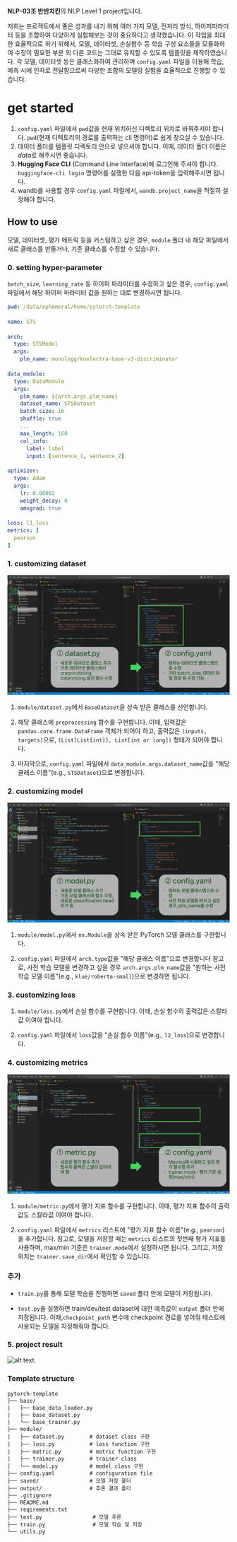 **NLP-03조 반반치킨**의 NLP Level 1 project입니다.

저희는 프로젝트에서 좋은 성과를 내기 위해 여러 가지 모델, 전처리 방식, 하이퍼파라미터 등을 조합하여 다양하게 실험해보는 것이 중요하다고 생각했습니다. 이 작업을 최대한 효율적으로 하기 위해서, 모델, 데이터셋, 손실함수 등 학습 구성 요소들을 모듈화하여 수정이 필요한 부분 외 다른 코드는 그대로 유지할 수 있도록 템플릿을 제작하였습니다. 각 모델, 데이터셋 등은 클래스화하여 관리하며 `config.yaml` 파일을 이용해 학습, 예측 시에 인자로 전달함으로써 다양한 조합의 모델링 실험을 효율적으로 진행할 수 있습니다.


# get started

1. `config.yaml` 파일에서 `pwd`값을 현재 위치하신 디렉토리 위치로 바꿔주셔야 합니다. `pwd`(현재 디렉토리의 경로를 출력하는 cli 명령어)로 쉽게 찾으실 수 있습니다.
2. 데이터 폴더를 템플릿 디렉토리 안으로 넣으셔야 합니다. 이때, 데이터 폴더 이름은 *data*로 해주시면 좋습니다.
3. **Hugging Face CLI** (Command Line Interface)에 로그인해 주셔야 합니다. `huggingface-cli login` 명령어를 실행한 다음 api-token을 입력해주시면 됩니다.
4. wandb를 사용할 경우 `config.yaml` 파일에서, `wandb.project_name`을 적절히 설정해야 합니다.

## How to use

모델, 데이터셋, 평가 메트릭 등을 커스텀하고 싶은 경우, `module` 폴더 내 해당 파일에서 새로 클래스를 만들거나, 기존 클래스를 수정할 수 있습니다.

### 0. setting hyper-parameter

`batch_size`, `learning_rate` 등 하이퍼 파라미터를 수정하고 싶은 경우, `config.yaml` 파일에서 해당 하이퍼 파라미터 값을 원하는 대로 변경하시면 됩니다.

```yaml
pwd: /data/ephemeral/home/pytorch-template

name: STS

arch:
  type: STSModel
  args: 
    plm_name: monologg/koelectra-base-v3-discriminator

data_module:
  type: DataModule
  args:
    plm_name: ${arch.args.plm_name}
    dataset_name: STSDataset
    batch_size: 16
    shuffle: true
    ...
    max_length: 160
    col_info:
      label: label
      input: [sentence_1, sentence_2]

optimizer:
  type: Adam
  args:
    lr: 0.00002
    weight_decay: 0
    amsgrad: true

loss: l1_loss
metrics: [
  pearson
]
```

### 1. customizing dataset
![alt text](picture/dataset.png)
1. `module/dataset.py`에서 `BaseDataset`을 상속 받은 클래스를 선언합니다.

2. 해당 클래스에 `preprocessing` 함수를 구현합니다. 이때, 입력값은 `pandas.core.frame.DataFrame` 객체가 되어야 하고, 출력값은 `(inputs, targets)`으로, `(List[List[int]], List[int or long])` 형태가 되어야 합니다.

3. 마지막으로, `config.yaml` 파일에서 `data_module.args.dataset_name`값을 "해당 클래스 이름"(e.g., `STSDataset`)으로 변경합니다.

### 2. customizing model
![alt text](picture/model.png)
1. `module/model.py`에서 `nn.Module`을 상속 받은 PyTorch 모델 클래스를 구현합니다.

2. `config.yaml` 파일에서 `arch.type`값을 "해당 클래스 이름"으로 변경합니다 
참고로, 사전 학습 모델을 변경하고 싶을 경우 `arch.args.plm_name`값을 "원하는 사전 학습 모델 이름"(e.g., `klue/roberta-small`)으로 변경하면 됩니다.

### 3. customizing loss

1. `module/loss.py`에서 손실 함수를 구현합니다. 이때, 손실 함수의 출력값은 스칼라값 이여야 합니다.

2. `config.yaml` 파일에서 `loss`값을 "손실 함수 이름"(e.g., `l2_loss`)으로 변경합니다.

### 4. customizing metrics
![alt text](picture/metric.png)
1. `module/metric.py`에서 평가 지표 함수를 구현합니다. 이때, 평가 지표 함수의 출력값도 스칼라값 이여야 합니다.

2. `config.yaml` 파일에서 `metrics` 리스트에 "평가 지표 함수 이름"(e.g., `pearson`)을 추가합니다. 참고로, 모델을 저장할 때는 `metrics` 리스트의 첫번째 평가 지표를 사용하며, max/min 기준은 `trainer.mode`에서 설정하시면 됩니다. 그리고, 저장 위치는 `trainer.save_dir`에서 확인할 수 있습니다.

### 추가
- `train.py`를 통해 모델 학습을 진행하면 `saved` 폴더 안에 모델이 저장됩니다.

- `test.py`을 실행하면 train/dev/test dataset에 대한 예측값이 `output` 폴더 안에 저장됩니다. 이때,`checkpoint_path` 변수에 checkpoint 경로를 넣어줘 테스트에 사용되는 모델을 지정해줘야 합니다.

### 5. project result
![alt text](picture/resutl.png).

### Template structure

```
pytorch-template
├── base/ 
|   ├── base_data_loader.py
|   ├── base_dataset.py
|	└── base_trainer.py
├── module/   
|   ├── dataset.py        # dataset class 구현
|   ├── loss.py           # loss function 구현
|   ├── matric.py         # matric function 구현
|   ├── trainer.py        # trainer class 
│   └── model.py          # model class 구현
├── config.yaml           # configuration file
├── saved/                # 모델 저장 폴더
├── output/               # 추론 결과 폴더
├── .gitignore
├── README.md               
├── reqirements.txt                            
├── test.py                # 모델 추론
├── train.py               # 모델 학습 및 저장
└── utils.py         
```
